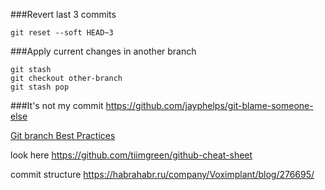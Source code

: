 ###Revert last 3 commits 

`git reset --soft HEAD~3`


###Apply current changes in another branch

```
git stash
git checkout other-branch
git stash pop
```

###It's not my commit
https://github.com/jayphelps/git-blame-someone-else


[Git branch Best Practices](http://nvie.com/files/Git-branching-model.pdf)

look here https://github.com/tiimgreen/github-cheat-sheet

commit structure https://habrahabr.ru/company/Voximplant/blog/276695/
